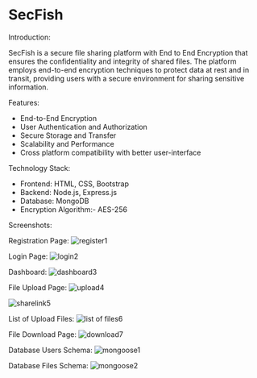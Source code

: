# SecFish

Introduction:

SecFish is a secure file sharing platform with End to End Encryption that ensures the confidentiality and integrity of shared files. The platform employs end-to-end encryption techniques to protect data at rest and in transit, providing users with a secure environment for sharing sensitive information.

Features: 

* End-to-End Encryption
* User Authentication and Authorization
* Secure Storage and Transfer
* Scalability and Performance
* Cross platform compatibility with better user-interface

Technology Stack:

* Frontend: HTML, CSS, Bootstrap
* Backend: Node.js, Express.js
* Database: MongoDB
* Encryption Algorithm:- AES-256


Screenshots:

Registration Page: ![register1](https://github.com/MAHESHBANDUNI/SecFish/assets/114943739/919620a3-2d32-40af-a086-864692b8c638)

Login Page: ![login2](https://github.com/MAHESHBANDUNI/SecFish/assets/114943739/ef61a0d5-9046-4191-91cc-d96330fac837)

Dashboard: ![dashboard3](https://github.com/MAHESHBANDUNI/SecFish/assets/114943739/b94ce4cc-5f0c-4c4a-bf55-cdaaff4a6ed0)

File Upload Page: ![upload4](https://github.com/MAHESHBANDUNI/SecFish/assets/114943739/ba32fc60-9ec8-42e9-904f-c4337fdd0008)

![sharelink5](https://github.com/MAHESHBANDUNI/SecFish/assets/114943739/c1b564d8-9164-4247-8d6a-78ecdb689cbb)

List of Upload Files: ![list of files6](https://github.com/MAHESHBANDUNI/SecFish/assets/114943739/6d8ecb1e-4f74-429e-ac27-7201df03e789)

File Download Page: ![download7](https://github.com/MAHESHBANDUNI/SecFish/assets/114943739/0b6eedd6-cc09-422c-9cab-ac72cc76d510)

Database Users Schema: ![mongoose1](https://github.com/MAHESHBANDUNI/SecFish/assets/114943739/4863635b-e6dc-4940-aea7-ab0e47e44f11)

Database Files Schema: ![mongoose2](https://github.com/MAHESHBANDUNI/SecFish/assets/114943739/90682178-ff34-4644-93e5-a3616fa65801)


